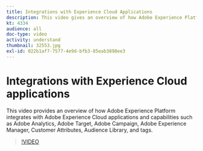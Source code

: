 ```yaml
---
title: Integrations with Experience Cloud Applications
description: This video gives an overview of how Adobe Experience Platform integrates with Experience Cloud applications and capabilities such as Adobe Analytics, Adobe Target, Adobe Campaign, Adobe Experience Manager, Customer Attributes, Audience Library, and tags.
kt: 4334
audience: all
doc-type: video
activity: understand
thumbnail: 32553.jpg
exl-id: 022b1af7-7577-4e9d-bfb3-85eab3898ee3
---
```

# Integrations with Experience Cloud applications

This video provides an overview of how Adobe Experience Platform integrates with Adobe Experience Cloud applications and capabilities such as Adobe Analytics, Adobe Target, Adobe Campaign, Adobe Experience Manager, Customer Attributes, Audience Library, and tags.

>[!VIDEO](https://video.tv.adobe.com/v/32553?quality=12&learn=on)
